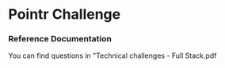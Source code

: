 # Pointr Challenge

### Reference Documentation
You can find questions in "Technical challenges - Full Stack.pdf

